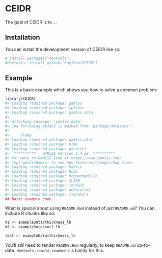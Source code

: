 
<!-- README.md is generated from README.Rmd. Please edit that file -->

# CEIDR

<!-- badges: start -->
<!-- badges: end -->

The goal of CEIDR is to …

## Installation

You can install the development version of CEIDR like so:

``` r
# install.packages("devtools")
#devtools::install_github("RuyiPan/CEIDR")
```

## Example

This is a basic example which shows you how to solve a common problem:

``` r
library(CEIDR)
#> Loading required package: gamlss
#> Loading required package: splines
#> Loading required package: gamlss.data
#> 
#> Attaching package: 'gamlss.data'
#> The following object is masked from 'package:datasets':
#> 
#>     sleep
#> Loading required package: gamlss.dist
#> Loading required package: nlme
#> Loading required package: parallel
#>  **********   GAMLSS Version 5.4-22  **********
#> For more on GAMLSS look at https://www.gamlss.com/
#> Type gamlssNews() to see new features/changes/bug fixes.
#> Loading required package: Matrix
#> Loading required package: Rcpp
#> Loading required package: RcppArmadillo
#> Loading required package: CLEAN
#> Loading required package: foreach
#> Loading required package: doParallel
#> Loading required package: iterators
## basic example code
```

What is special about using `README.Rmd` instead of just `README.md`?
You can include R chunks like so:

``` r
m1 <- exampleData$thickness_lh
m2 <- exampleData$sucl_lh

test <- exampleData$thickness_lh
```

You’ll still need to render `README.Rmd` regularly, to keep `README.md`
up-to-date. `devtools::build_readme()` is handy for this.
